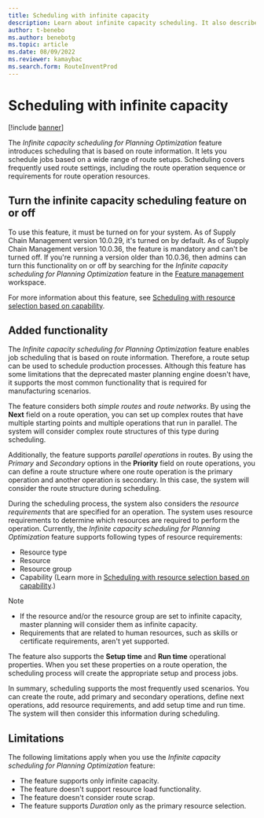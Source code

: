 ```yaml
---
title: Scheduling with infinite capacity
description: Learn about infinite capacity scheduling. It also describes current feature limitations, including an outline on added functionality.
author: t-benebo
ms.author: benebotg
ms.topic: article
ms.date: 08/09/2022
ms.reviewer: kamaybac
ms.search.form: RouteInventProd
---
```


# Scheduling with infinite capacity

[!include [banner](../../includes/banner.md)]

The *Infinite capacity scheduling for Planning Optimization* feature introduces scheduling that is based on route information. It lets you schedule jobs based on a wide range of route setups. Scheduling covers frequently used route settings, including the route operation sequence or requirements for route operation resources.

## Turn the infinite capacity scheduling feature on or off

To use this feature, it must be turned on for your system. As of Supply Chain Management version 10.0.29, it's turned on by default. As of Supply Chain Management version 10.0.36, the feature is mandatory and can't be turned off. If you're running a version older than 10.0.36, then admins can turn this functionality on or off by searching for the *Infinite capacity scheduling for Planning Optimization* feature in the [Feature management](../../../fin-ops-core/fin-ops/get-started/feature-management/feature-management-overview.md) workspace.

For more information about this feature, see [Scheduling with resource selection based on capability](capability-based-scheduling.md).

## Added functionality

The *Infinite capacity scheduling for Planning Optimization* feature enables job scheduling that is based on route information. Therefore, a route setup can be used to schedule production processes. Although this feature has some limitations that the deprecated master planning engine doesn't have, it supports the most common functionality that is required for manufacturing scenarios.

The feature considers both *simple routes* and *route networks*. By using the **Next** field on a route operation, you can set up complex routes that have multiple starting points and multiple operations that run in parallel. The system will consider complex route structures of this type during scheduling.

Additionally, the feature supports *parallel operations* in routes. By using the *Primary* and *Secondary* options in the **Priority** field on route operations, you can define a route structure where one route operation is the primary operation and another operation is secondary. In this case, the system will consider the route structure during scheduling.

During the scheduling process, the system also considers the *resource requirements* that are specified for an operation. The system uses resource requirements to determine which resources are required to perform the operation. Currently, the *Infinite capacity scheduling for Planning Optimization* feature supports following types of resource requirements:

- Resource type
- Resource
- Resource group
- Capability (Learn more in [Scheduling with resource selection based on capability](capability-based-scheduling.md).)

> [!NOTE]
>
> - If the resource and/or the resource group are set to infinite capacity, master planning will consider them as infinite capacity.
> - Requirements that are related to human resources, such as skills or certificate requirements, aren't yet supported.

The feature also supports the **Setup time** and **Run time** operational properties. When you set these properties on a route operation, the scheduling process will create the appropriate setup and process jobs.

In summary, scheduling supports the most frequently used scenarios. You can create the route, add primary and secondary operations, define next operations, add resource requirements, and add setup time and run time. The system will then consider this information during scheduling.

## Limitations

The following limitations apply when you use the *Infinite capacity scheduling for Planning Optimization* feature:

- The feature supports only infinite capacity.
- The feature doesn't support resource load functionality.
- The feature doesn't consider route scrap.
- The feature supports *Duration* only as the primary resource selection.
